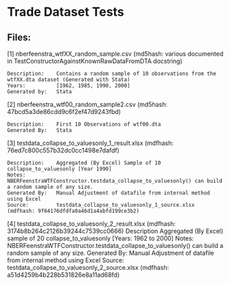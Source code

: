 Trade Dataset Tests
===================

Files:
------

[1] nberfeenstra_wtfXX_random_sample.csv (md5hash: various documented in TestConstructorAgainstKnownRawDataFromDTA docstring)
	
	Description: 	Contains a random sample of 10 observations from the wtfXX.dta dataset (Generated with Stata) 	
	Years:			[1962, 1985, 1990, 2000]
	Generated by: 	Stata

[2] nberfeenstra_wtf00_random_sample2.csv (md5hash: 47bcd5a3de86cdd9c6f2ef47d9243fbd)

	Description: 	First 10 Observations of wtf00.dta
	Generated By: 	Stata

[3] testdata_collapse_to_valuesonly_1_result.xlsx (mdfhash: 76ed7c800c557b32dc0cc1498e7dafdf)

	Description: 	Aggregated (By Excel) Sample of 10 collapse_to_valuesonly [Year 1990]
	Notes: 			NBERFeenstraWTFConstructor.testdata_collapse_to_valuesonly() can build a random sample of any size.
	Generated By:   Manual Adjustment of datafile from internal method using Excel
	Source: 		testdata_collapse_to_valuesonly_1_source.xlsx (mdfhash: 9f64176dfdfa0a46d1a4abfd199ce3b2)

[4] testdata_collapse_to_valuesonly_2_result.xlsx (mdfhash: 3174b8b264c2126b39244c7539cc0666)
	Description		Aggregated (By Excel) sample of 20 collapse_to_valuesonly [Years: 1962 to 2000]
	Notes: 			NBERFeenstraWTFConstructor.testdata_collapse_to_valuesonly() can build a random sample of any size.
	Generated By:   Manual Adjustment of datafile from internal method using Excel
	Source: 		testdata_collapse_to_valuesonly_2_source.xlsx (mdfhash: a51d4259b4b228b531826e8a11ad68fd)
